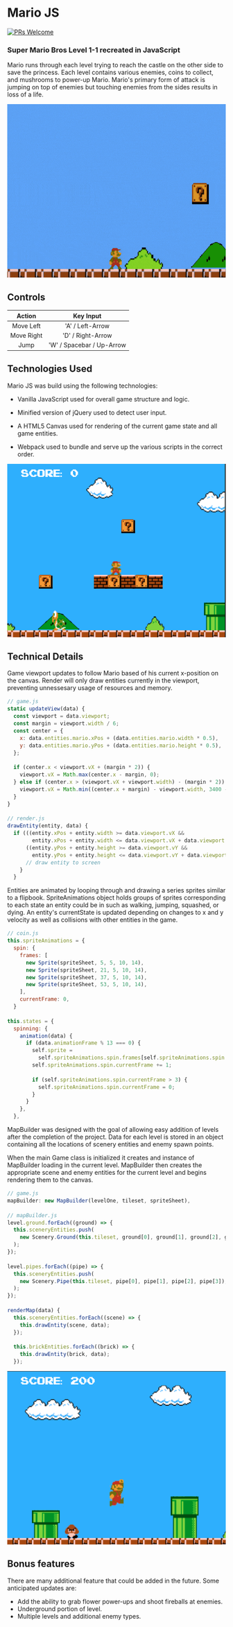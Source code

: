 # Mario JS

[![PRs Welcome](https://img.shields.io/badge/PRs-welcome-brightgreen.svg?style=flat-square)](http://makeapullrequest.com)

### Super Mario Bros Level 1-1 recreated in JavaScript


 Mario runs through each level trying to reach the castle on the other side to save the princess. Each level contains various enemies, coins to collect, and mushrooms to power-up Mario. Mario's primary form of attack is jumping on top of enemies but touching enemies from the sides results in loss of a life.

<img src="docs/screens/gameplay.gif" alt="gameplay gif" width="560" height="400"/>

 ## Controls

| Action     | Key Input                       |
|:----------:|:-------------------------------:|
| Move Left  | 'A' / Left-Arrow                |
| Move Right | 'D' / Right-Arrow               |
| Jump       | 'W' / Spacebar / Up-Arrow       |

## Technologies Used

Mario JS was build using the following technologies:

- Vanilla JavaScript used for overall game structure and logic.

- Minified version of jQuery used to detect user input.

- A HTML5 Canvas used for rendering of the current game state and all game entities.

- Webpack used to bundle and serve up the various scripts in the correct order.


<img src="docs/screens/intro.png" alt="Screenshot One" width="560" height="400"/>

## Technical Details

Game viewport updates to follow Mario based of his current x-position on the canvas. Render will only draw entities currently in the viewport, preventing unnessesary usage of resources and memory.

```javascript
// game.js
static updateView(data) {
  const viewport = data.viewport;
  const margin = viewport.width / 6;
  const center = {
    x: data.entities.mario.xPos + (data.entities.mario.width * 0.5),
    y: data.entities.mario.yPos + (data.entities.mario.height * 0.5),
  };

  if (center.x < viewport.vX + (margin * 2)) {
    viewport.vX = Math.max(center.x - margin, 0);
  } else if (center.x > (viewport.vX + viewport.width) - (margin * 2)) {
    viewport.vX = Math.min((center.x + margin) - viewport.width, 3400 - viewport.width);
  }
}

// render.js
drawEntity(entity, data) {
  if (((entity.xPos + entity.width >= data.viewport.vX &&
        entity.xPos + entity.width <= data.viewport.vX + data.viewport.width)) &&
      ((entity.yPos + entity.height >= data.viewport.vY &&
        entity.yPos + entity.height <= data.viewport.vY + data.viewport.height))) {
      // draw entity to screen
    }
  }
```

Entities are animated by looping through and drawing a series sprites similar to a flipbook. SpriteAnimations object holds groups of sprites corresponding to each state an entity could be in such as walking, jumping, squashed, or dying. An entity's currentState is updated depending on changes to x and y velocity as well as collisions with other entities in the game.

```javascript
// coin.js
this.spriteAnimations = {
  spin: {
    frames: [
      new Sprite(spriteSheet, 5, 5, 10, 14),
      new Sprite(spriteSheet, 21, 5, 10, 14),
      new Sprite(spriteSheet, 37, 5, 10, 14),
      new Sprite(spriteSheet, 53, 5, 10, 14),
    ],
    currentFrame: 0,
  }

this.states = {
  spinning: {
    animation(data) {
      if (data.animationFrame % 13 === 0) {
        self.sprite =
          self.spriteAnimations.spin.frames[self.spriteAnimations.spin.currentFrame];
        self.spriteAnimations.spin.currentFrame += 1;

        if (self.spriteAnimations.spin.currentFrame > 3) {
          self.spriteAnimations.spin.currentFrame = 0;
        }
      }
    },
  },
```

MapBuilder was designed with the goal of allowing easy addition of levels after the completion of the project. Data for each level is stored in an object containing all the locations of scenery entities and enemy spawn points.

When the main Game class is initialized it creates and instance of MapBuilder loading in the current level. MapBuilder then creates the appropriate scene and enemy entities for the current level and begins rendering them to the canvas.

```javascript
// game.js
mapBuilder: new MapBuilder(levelOne, tileset, spriteSheet),

// mapBuilder.js
level.ground.forEach((ground) => {
  this.sceneryEntities.push(
    new Scenery.Ground(this.tileset, ground[0], ground[1], ground[2], ground[3]),
  );
});

level.pipes.forEach((pipe) => {
  this.sceneryEntities.push(
    new Scenery.Pipe(this.tileset, pipe[0], pipe[1], pipe[2], pipe[3]),
  );
});

renderMap(data) {
  this.sceneryEntities.forEach((scene) => {
    this.drawEntity(scene, data);
  });

  this.brickEntities.forEach((brick) => {
    this.drawEntity(brick, data);
  });
```

<img src="docs/screens/big_mario.png" alt="Screenshot Two" width="560" height="400"/>

## Bonus features
There are many additional feature that could be added in the future. Some anticipated updates are:

- Add the ability to grab flower power-ups and shoot fireballs at enemies.
- Underground portion of level.
- Multiple levels and additional enemy types.